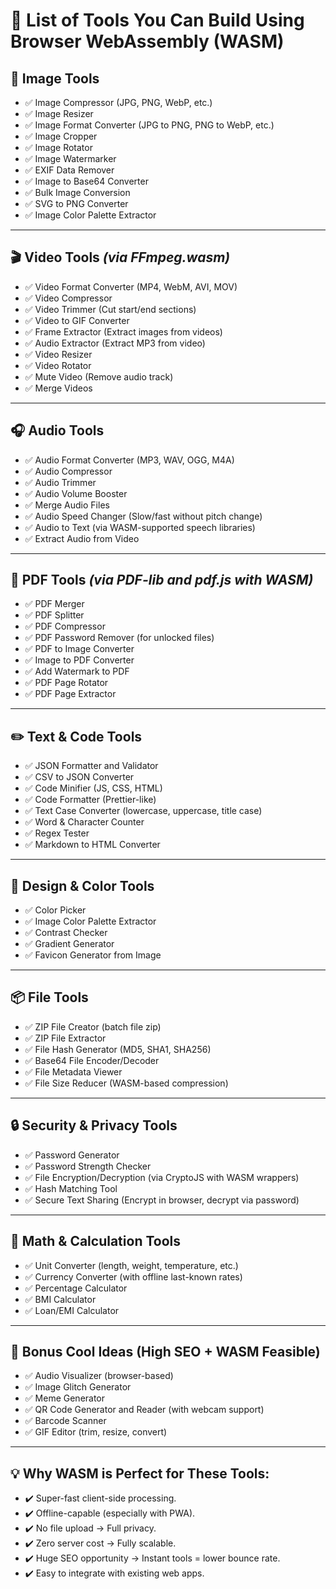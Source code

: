 # 🚀 List of Tools You Can Build Using Browser WebAssembly (WASM)

## 📂 **Image Tools**

* ✅ Image Compressor (JPG, PNG, WebP, etc.)
* ✅ Image Resizer
* ✅ Image Format Converter (JPG to PNG, PNG to WebP, etc.)
* ✅ Image Cropper
* ✅ Image Rotator
* ✅ Image Watermarker
* ✅ EXIF Data Remover
* ✅ Image to Base64 Converter
* ✅ Bulk Image Conversion
* ✅ SVG to PNG Converter
* ✅ Image Color Palette Extractor

---

## 🎬 **Video Tools** *(via FFmpeg.wasm)*

* ✅ Video Format Converter (MP4, WebM, AVI, MOV)
* ✅ Video Compressor
* ✅ Video Trimmer (Cut start/end sections)
* ✅ Video to GIF Converter
* ✅ Frame Extractor (Extract images from videos)
* ✅ Audio Extractor (Extract MP3 from video)
* ✅ Video Resizer
* ✅ Video Rotator
* ✅ Mute Video (Remove audio track)
* ✅ Merge Videos

---

## 🎧 **Audio Tools**

* ✅ Audio Format Converter (MP3, WAV, OGG, M4A)
* ✅ Audio Compressor
* ✅ Audio Trimmer
* ✅ Audio Volume Booster
* ✅ Merge Audio Files
* ✅ Audio Speed Changer (Slow/fast without pitch change)
* ✅ Audio to Text (via WASM-supported speech libraries)
* ✅ Extract Audio from Video

---

## 📄 **PDF Tools** *(via PDF-lib and pdf.js with WASM)*

* ✅ PDF Merger
* ✅ PDF Splitter
* ✅ PDF Compressor
* ✅ PDF Password Remover (for unlocked files)
* ✅ PDF to Image Converter
* ✅ Image to PDF Converter
* ✅ Add Watermark to PDF
* ✅ PDF Page Rotator
* ✅ PDF Page Extractor

---

## ✏️ **Text & Code Tools**

* ✅ JSON Formatter and Validator
* ✅ CSV to JSON Converter
* ✅ Code Minifier (JS, CSS, HTML)
* ✅ Code Formatter (Prettier-like)
* ✅ Text Case Converter (lowercase, uppercase, title case)
* ✅ Word & Character Counter
* ✅ Regex Tester
* ✅ Markdown to HTML Converter

---

## 🎨 **Design & Color Tools**

* ✅ Color Picker
* ✅ Image Color Palette Extractor
* ✅ Contrast Checker
* ✅ Gradient Generator
* ✅ Favicon Generator from Image

---

## 📦 **File Tools**

* ✅ ZIP File Creator (batch file zip)
* ✅ ZIP File Extractor
* ✅ File Hash Generator (MD5, SHA1, SHA256)
* ✅ Base64 File Encoder/Decoder
* ✅ File Metadata Viewer
* ✅ File Size Reducer (WASM-based compression)

---

## 🔒 **Security & Privacy Tools**

* ✅ Password Generator
* ✅ Password Strength Checker
* ✅ File Encryption/Decryption (via CryptoJS with WASM wrappers)
* ✅ Hash Matching Tool
* ✅ Secure Text Sharing (Encrypt in browser, decrypt via password)

---

## 🧮 **Math & Calculation Tools**

* ✅ Unit Converter (length, weight, temperature, etc.)
* ✅ Currency Converter (with offline last-known rates)
* ✅ Percentage Calculator
* ✅ BMI Calculator
* ✅ Loan/EMI Calculator

---

## 🎁 **Bonus Cool Ideas (High SEO + WASM Feasible)**

* ✅ Audio Visualizer (browser-based)
* ✅ Image Glitch Generator
* ✅ Meme Generator
* ✅ QR Code Generator and Reader (with webcam support)
* ✅ Barcode Scanner
* ✅ GIF Editor (trim, resize, convert)

---

## 💡 Why WASM is Perfect for These Tools:

* ✔️ Super-fast client-side processing.
* ✔️ Offline-capable (especially with PWA).
* ✔️ No file upload → Full privacy.
* ✔️ Zero server cost → Fully scalable.
* ✔️ Huge SEO opportunity → Instant tools = lower bounce rate.
* ✔️ Easy to integrate with existing web apps.